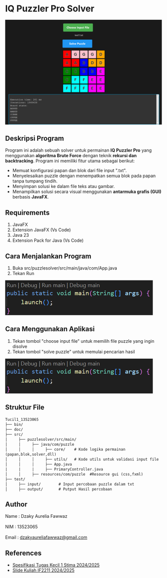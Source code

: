 # IQ Puzzler Pro Solver

![IQ Puzzler Pro](doc/iq-puzzle-pro.png)

## Deskripsi Program
Program ini adalah sebuah solver untuk permainan **IQ Puzzler Pro** yang menggunakan **algoritma Brute Force** dengan teknik **rekursi dan backtracking**. Program ini memiliki fitur utama sebagai berikut:

- Memuat konfigurasi papan dan blok dari file input ".txt".
- Menyelesaikan puzzle dengan menempatkan semua blok pada papan tanpa tumpang tindih.
- Menyimpan solusi ke dalam file teks atau gambar.
- Menampilkan solusi secara visual menggunakan **antarmuka grafis (GUI)** berbasis **JavaFX**.


## Requirements

1. JavaFX
2. Extension JavaFX (Vs Code)
3. Java 23
4. Extension Pack for Java (Vs Code)

## Cara Menjalankan Program 
1. Buka src/puzzlesolver/src/main/java/com/App.java
2. Tekan Run


   
![Run App](doc/run-app.png)






## Cara Menggunakan Aplikasi 
1. Tekan tombol "choose input file" untuk memilih file puzzle yang ingin disolve
2. Tekan tombol "solve puzzle" untuk memulai pencarian hasil
   



![Run App](doc/run-app.png)


## Struktur File
```
Tucil1_13523065
├── bin/
├── doc/
├── src/
│     ├── puzzlesolver/src/main/
│     │     ├── java/com/puzzle
│     │     │     ├── core/    # Kode logika permainan (papan,blok,solver,dll)
│     │     │     ├── utils/   # Kode utils untuk validasi input file
│     │     │     ├── App.java
|     |     |     ├── PrimaryController.java
│     │     ├── resources/com/puzzle  #Resource gui (css,fxml)
├── test/
│     ├── input/        # Input percobaan puzzle dalam txt
│     ├── output/       # Putput Hasil percobaan
```

## Author
Name : Dzaky Aurelia Fawwaz <br>  
NIM : 13523065 <br>  
Email : dzakyaureliafawwaz@gmail.com

## References
- [Spesifikasi Tugas Kecil 1 Stima 2024/2025](https://docs.google.com/document/d/1mVjS4-KAkW5fSEeKMeXJq5lArO8MIAI6a8iZYb2yc0k/edit?tab=t.0)
- [Slide Kuliah IF2211 2024/2025](https://informatika.stei.itb.ac.id/~rinaldi.munir/Stmik/2024-2025/02-Algoritma-Brute-Force-(2025)-Bag1.pdf)
